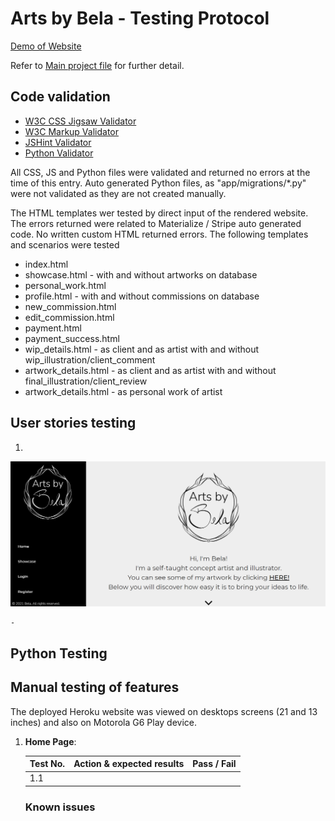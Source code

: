 # Arts by Bela - Testing Protocol

[Demo of Website](https://arts-by-bela.herokuapp.com/)

Refer to [Main project file](README.md) for further detail.

## Code validation

- [W3C CSS Jigsaw Validator](https://jigsaw.w3.org/css-validator/)
- [W3C Markup Validator](https://validator.w3.org/#validate_by_input)
- [JSHint Validator](https://jshint.com/)
- [Python Validator](http://pep8online.com/) 

All CSS, JS and Python files were validated and returned no errors at the time of this entry.
Auto generated Python files, as "app/migrations/*.py" were not validated as they are not created manually.

The HTML templates wer tested by direct input of the rendered website. The errors returned were related to Materialize / Stripe auto generated code. No written custom HTML returned errors. The following templates and scenarios were tested 

- index.html
- showcase.html - with and without artworks on database
- personal_work.html
- profile.html - with and without commissions on database
- new_commission.html
- edit_commission.html
- payment.html 
- payment_success.html
- wip_details.html - as client and as artist with and without wip_illustration/client_comment
- artwork_details.html - as client and as artist with and without final_illustration/client_review
- artwork_details.html - as personal work of artist 

## User stories testing

1.	

![](screenshots/screenshot-user-story-1.png "")

    - 


## Python Testing


## Manual testing of features

The deployed Heroku website was viewed on  desktops screens (21 and 13 inches) and also on Motorola G6 Play device.

<!-- The website was tested with Google Chrome (v.91.0), Mozilla Firefox (v.89) and Microsoft Edge (v.91) browsers.

On mobile, it was viewed with Google Chrome application v.91.0 on Android 9.

The Developer Tools of Google Chrome (v.91) on desktop was used to verify responsiveness on different devices. -->

1. **Home Page**:

   | Test No. | Action & expected results                                    | Pass / Fail |
   | -------- | :----------------------------------------------------------- | :---------- |
   | 1.1      |     |       |


   ### Known issues
